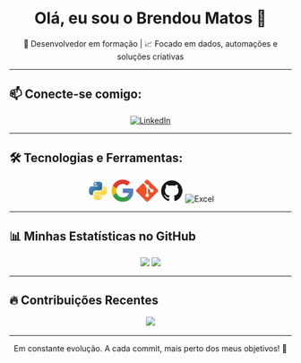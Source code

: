 <h1 align="center">Olá, eu sou o Brendou Matos 👋</h1>

<p align="center">
  🚀 Desenvolvedor em formação | 📈 Focado em dados, automações e soluções criativas
</p>

---

<h2>📫 Conecte-se comigo:</h2>

<p align="center">
  <a href="https://www.linkedin.com/in/brendoumatos/" target="_blank">
    <img alt="LinkedIn" src="https://img.shields.io/badge/LinkedIn-0077B5?style=for-the-badge&logo=linkedin&logoColor=white"/>
  </a>
</p>

---

<h2>🛠️ Tecnologias e Ferramentas:</h2>

<p align="center">
  <img src="https://raw.githubusercontent.com/devicons/devicon/master/icons/python/python-original.svg" alt="Python" width="40" height="40"/>
  <img src="https://raw.githubusercontent.com/devicons/devicon/master/icons/google/google-original.svg" alt="Google Apps Script" width="40" height="40"/>
  <img src="https://raw.githubusercontent.com/devicons/devicon/master/icons/git/git-original.svg" alt="Git" width="40" height="40"/>
  <img src="https://raw.githubusercontent.com/devicons/devicon/master/icons/github/github-original.svg" alt="GitHub" width="40" height="40"/>
  <img src="https://img.icons8.com/color/48/000000/microsoft-excel-2019--v1.png" alt="Excel" width="40" height="40"/>
</p>

---

<h2>📊 Minhas Estatísticas no GitHub</h2>

<div align="center">

  <img height="180em" src="https://readme-stats-git-master-brendou-matos-projects.vercel.app/api?username=brendoumatos&show_icons=true&theme=dark&hide_border=true&count_private=true" />

  <img height="180em" src="https://readme-stats-git-master-brendou-matos-projects.vercel.app/api/top-langs/?username=brendoumatos&layout=compact&langs_count=7&theme=dark&hide_border=true" />

</div>

---

<h2>🔥 Contribuições Recentes</h2>

<p align="center">
  <img src="https://github-readme-streak-stats.herokuapp.com/?user=brendoumatos&theme=dark" height="180em"/>
</p>

---

<p align="center">
  Em constante evolução. A cada commit, mais perto dos meus objetivos! 🚀
</p>
